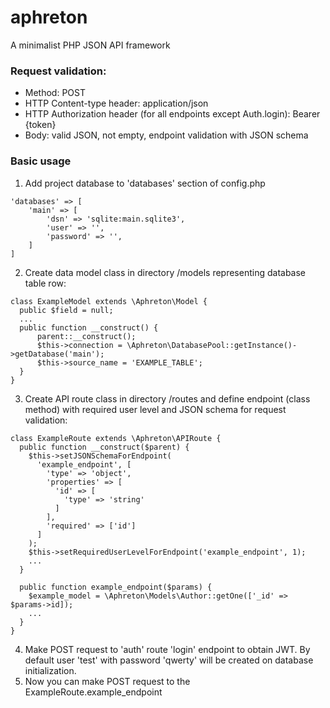 # aphreton
A minimalist PHP JSON API framework

### Request validation:
- Method: POST
- HTTP Content-type header: application/json
- HTTP Authorization header (for all endpoints except Auth.login): Bearer {token}
- Body: valid JSON, not empty, endpoint validation with JSON schema

### Basic usage
1. Add project database to 'databases' section of config.php
```
'databases' => [
    'main' => [
        'dsn' => 'sqlite:main.sqlite3',
        'user' => '',
        'password' => '',
    ]
]
```
2. Create data model class in directory /models representing database table row:
```
class ExampleModel extends \Aphreton\Model {
  public $field = null;
  ...
  public function __construct() {
      parent::__construct();
      $this->connection = \Aphreton\DatabasePool::getInstance()->getDatabase('main');
      $this->source_name = 'EXAMPLE_TABLE';
  }
}
```
3. Create API route class in directory /routes and define endpoint (class method) with required user level and JSON schema for request validation:
```
class ExampleRoute extends \Aphreton\APIRoute {
  public function __construct($parent) {
    $this->setJSONSchemaForEndpoint(
      'example_endpoint', [
        'type' => 'object',
        'properties' => [
          'id' => [
            'type' => 'string'
          ]
        ],
        'required' => ['id']
      ]
    );
    $this->setRequiredUserLevelForEndpoint('example_endpoint', 1);
    ...
  }
  
  public function example_endpoint($params) {
    $example_model = \Aphreton\Models\Author::getOne(['_id' => $params->id]);
    ...
  }
}
```
4. Make POST request to 'auth' route 'login' endpoint to obtain JWT. By default user 'test' with password 'qwerty' will be created on database initialization.
5. Now you can make POST request to the ExampleRoute.example_endpoint
